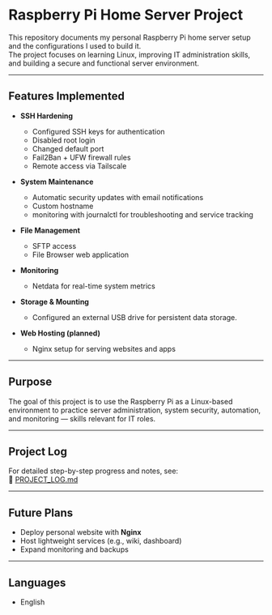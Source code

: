 # Raspberry Pi Home Server Project

This repository documents my personal Raspberry Pi home server setup and the configurations I used to build it.  
The project focuses on learning Linux, improving IT administration skills, and building a secure and functional server environment.

---

## Features Implemented
- **SSH Hardening**  
  - Configured SSH keys for authentication  
  - Disabled root login  
  - Changed default port  
  - Fail2Ban + UFW firewall rules  
  - Remote access via Tailscale  

- **System Maintenance**  
  - Automatic security updates with email notifications  
  - Custom hostname  
  - monitoring with journalctl for troubleshooting and service tracking

- **File Management**  
  - SFTP access  
  - File Browser web application  

- **Monitoring**  
  - Netdata for real-time system metrics  

- **Storage & Mounting**
  - Configured an external USB drive for persistent data storage.

- **Web Hosting (planned)**  
  - Nginx setup for serving websites and apps

---

## Purpose
The goal of this project is to use the Raspberry Pi as a Linux-based environment to practice server administration, system security, automation, and monitoring — skills relevant for IT roles.

---

## Project Log
For detailed step-by-step progress and notes, see:  
📄 [PROJECT_LOG.md](./PROJECT_LOG.md)

---

## Future Plans
- Deploy personal website with **Nginx**  
- Host lightweight services (e.g., wiki, dashboard)  
- Expand monitoring and backups  

---

## Languages
-  English  
  
